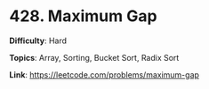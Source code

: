 # 428. Maximum Gap

**Difficulty**: Hard

**Topics**: Array, Sorting, Bucket Sort, Radix Sort

**Link**: https://leetcode.com/problems/maximum-gap
